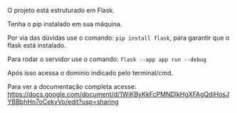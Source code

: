O projeto está estruturado em Flask.

Tenha o pip instalado em sua máquina.

Por via das dúvidas use o comando: `pip install flask`, para garantir que o flask está instalado.

Para rodar o servidor use o comando: `flask --app app run --debug`

Após isso acessa o domínio indicado pelo terminal/cmd.

Para ver a documentação completa acesse: https://docs.google.com/document/d/1WjKByKkFcPMNDlkHgXFAgQdiHosJYBBbhHn7oCekyVo/edit?usp=sharing
